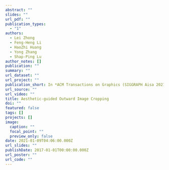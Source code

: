 ```yaml
---
abstract: ""
slides: ""
url_pdf: ""
publication_types:
  - "1"
authors:
  - Lei Zhong
  - Feng-Heng Li
  - HaoZhi Huang
  - Yong Zhang
  - Shap-Ping Lu
author_notes: []
publication: ""
summary: ""
url_dataset: ""
url_project: ""
publication_short: In *ACM Transactions on Graphics (SIGGRAPH Aisa 2021).*
url_source: ""
url_video: ""
title: Aesthetic-guided Outward Image Cropping
doi: ""
featured: false
tags: []
projects: []
image:
  caption: ""
  focal_point: ""
  preview_only: false
date: 2021-01-09T04:06:00.000Z
url_slides: ""
publishDate: 2017-01-01T00:00:00.000Z
url_poster: ""
url_code: ""
---
```

